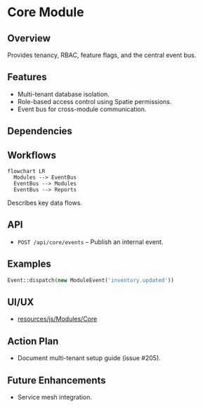 # Core Module

## Overview
Provides tenancy, RBAC, feature flags, and the central event bus.

## Features
- Multi-tenant database isolation.
- Role-based access control using Spatie permissions.
- Event bus for cross-module communication.

## Dependencies


## Workflows
```mermaid
flowchart LR
  Modules --> EventBus
  EventBus --> Modules
  EventBus --> Reports
```
Describes key data flows.

## API
- `POST /api/core/events` – Publish an internal event.

## Examples
```php
Event::dispatch(new ModuleEvent('inventory.updated'))
```

## UI/UX
- [resources/js/Modules/Core](../resources/js/Modules/Core)

## Action Plan
- Document multi-tenant setup guide (issue #205).

## Future Enhancements
- Service mesh integration.
